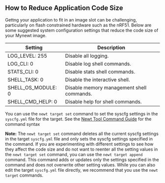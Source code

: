 ## How to Reduce Application Code Size 

Gettng your application to fit in an image slot can be challenging,
particularly on flash constrained hardware such as the nRF51.  Below are
some suggested system configuration settings that reduce the code size of your Mynewt image.


|Setting            | Description                                  |
| ------------------ | --------------------------------------------- |
| LOG_LEVEL: 255    | Disable all logging.                          |
| LOG_CLI: 0        | Disable log shell commands.                  |
| STATS_CLI: 0      | Disable stats shell commands.                |
| SHELL_TASK: 0      | Disable the interactive shell.                |
| SHELL_OS_MODULE: 0 | Disable memory management shell commands.    |
| SHELL_CMD_HELP: 0  | Disable help for shell commands.              |

You can use the `newt target set` command to set the syscfg settings in the `syscfg.yml` file for the target. See the [Newt Tool Command Guide](/newt/command_list/newt_target) for the command syntax

**Note:** The `newt target set` command deletes all the current syscfg settings in the target `syscfg.yml` file and only sets the syscfg settings specified in the command. If you are experimenting with different settings to see how they affect the code size and do not want to reenter all the setting values in the `newt target set` command,  you can use the `newt target append` command. This command adds or updates only the settings specified in the command and does not overwrite other setting values.  While you can also edit the target `syscfg.yml` file directly, we recommend that you use the `newt target` commands.

